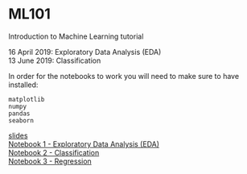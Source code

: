 # ML101
Introduction to Machine Learning tutorial  

16 April 2019: Exploratory Data Analysis (EDA)  
13 June 2019: Classification

In order for the notebooks to work you will need to make sure to have installed:  

`matplotlib`  
`numpy`  
`pandas`  
`seaborn`  

[slides](https://docs.google.com/presentation/d/1oA8O55MbxKMwLLbWsE1jTbBDzddkn55OeoTRxHlY6wQ/edit?usp=sharing)  
[Notebook 1 - Exploratory Data Analysis (EDA)](https://github.com/MLatCezeaux/ML101/blob/master/notebooks/EDA_SDSS.ipynb)  
[Notebook 2 - Classification](notebooks/Classification.ipynb)  
[Notebook 3 - Regression](notebooks/Regression.ipynb)


